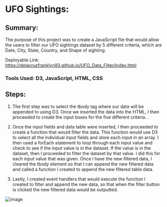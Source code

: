 # UFO Sightings:

## Summary: 
The purpose of this project was to create a JavaScript file that would allow the users to filter our UFO sightings dataset by 5 different criteria, which are Date, City, State, Country, and Shape of sighting. 

Deployable Link: https://delacruzfranklyn93.github.io/UFO_Data_Filter/index.html

### Tools Used: D3, JavaScript, HTML, CSS

## Steps: 
1)	The first step was to select the tbody tag where our data will be appended to using D3. Once we inserted the data into the HTML, I then proceeded to create the input boxes for the five different criteria. . 

2)	Once the input fields and data table were inserted, I then proceeded to create a function that would filter the data. This function would use D3 to select all the individual input fields and store each input in an array. I then used a forEach statement to loop through each input value and check to see if the input value is in the dataset. If the value is in the dataset, then I proceeded to filter the dataset by that value. I did this for each input value that was given. Once I have the new filtered data, I cleared the tbody element so that I can append the new filtered data and called a function I created to append the new filtered table data. 

3)	Lastly, I created event handlers that would execute the function I created to filter and append the new data, so that when the filter button is clicked the new filtered data would be outputted. 

![image](https://user-images.githubusercontent.com/63375741/114476868-1a7c0800-9bc9-11eb-9ee1-8c46a0b0d657.png)


